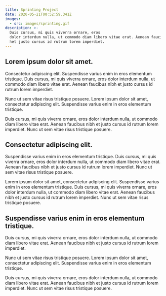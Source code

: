 ```yaml
---
title: Sprinting Project
date: 2020-05-21T00:52:59.341Z
images:
  - src: images/sprinting.gif
description: >-
  Duis cursus, mi quis viverra ornare, eros
  dolor interdum nulla, ut commodo diam libero vitae erat. Aenean faucibus nib
  het justo cursus id rutrum lorem imperdiet.
---
```


## Lorem ipsum dolor sit amet.

Consectetur adipiscing elit. Suspendisse varius
enim in eros elementum tristique. Duis cursus, mi quis viverra ornare, eros
dolor interdum nulla, ut commodo diam libero vitae erat. Aenean faucibus nibh
et justo cursus id rutrum lorem imperdiet.

Nunc ut sem vitae risus tristique
posuere. Lorem ipsum dolor sit amet, consectetur adipiscing elit. Suspendisse varius
enim in eros elementum tristique.

Duis cursus, mi quis viverra ornare, eros
dolor interdum nulla, ut commodo diam libero vitae erat. Aenean faucibus nibh
et justo cursus id rutrum lorem imperdiet. Nunc ut sem vitae risus tristique
posuere.

## Consectetur adipiscing elit.

Suspendisse varius
enim in eros elementum tristique. Duis cursus, mi quis viverra ornare, eros
dolor interdum nulla, ut commodo diam libero vitae erat. Aenean faucibus nibh
et justo cursus id rutrum lorem imperdiet. Nunc ut sem vitae risus tristique
posuere.

Lorem ipsum dolor sit amet, consectetur adipiscing elit. Suspendisse varius
enim in eros elementum tristique. Duis cursus, mi quis viverra ornare, eros
dolor interdum nulla, ut commodo diam libero vitae erat. Aenean faucibus nibh
et justo cursus id rutrum lorem imperdiet. Nunc ut sem vitae risus tristique
posuere.

## Suspendisse varius enim in eros elementum tristique.

Duis cursus, mi quis viverra ornare, eros
dolor interdum nulla, ut commodo diam libero vitae erat. Aenean faucibus nibh
et justo cursus id rutrum lorem imperdiet.

Nunc ut sem vitae risus tristique
posuere. Lorem ipsum dolor sit amet, consectetur adipiscing elit. Suspendisse varius
enim in eros elementum tristique.

Duis cursus, mi quis viverra ornare, eros
dolor interdum nulla, ut commodo diam libero vitae erat. Aenean faucibus nibh
et justo cursus id rutrum lorem imperdiet. Nunc ut sem vitae risus tristique
posuere.
